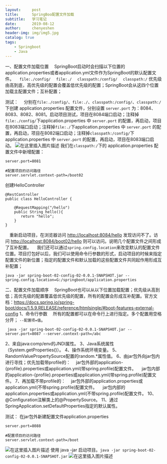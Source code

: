 ```yaml
---
layout:     post
title:      SpringBoo配置文件加载
subtitle:   学习笔记
date:       2019-08-12
author:     chenyeshen
header-img: img/img5.jpg
catalog: true
tags:
    - Springboot
    - Java
---
```


一、配置文件加载位置
 SpringBoot启动时会扫描以下位置的application.properties或者application.yml文件作为SpringBoot的默认配置文件。
 `file:./config/`
 `file:./`
 `classpath:/config/`
 `classpath:/`
优先级由高到底，高优先级的配置会覆盖低优先级的配置；SpringBoot会从这四个位置加载主配置文件；互补配置；

测试：
 分别在`file:./config/`、`file:./`、`classpath:/config/`、`classpath:/`下创建 application.properties 配置文件，分别设置 `server.port` 为：8084、8083、8082、8081。启动项目测试，项目在8084端口启动；注释掉`file:./config/`下application.properties 中 `server.port` 的配置，再启动，项目在8083端口启动；注释掉`file:./`下application.properties 中 `server.port` 的配置，再启动，项目在8082端口启动；注释掉`classpath:/config/`下application.properties 中 `server.port` 的配置，再启动，项目在8083端口启动。
![在这里插入图片描述](https://img-blog.csdnimg.cn/20190608195338936.png?x-oss-process=image/watermark,type_ZmFuZ3poZW5naGVpdGk,shadow_10,text_aHR0cHM6Ly9ibG9nLmNzZG4ubmV0L2xpemhpcWlhbmcxMjE3,size_16,color_FFFFFF,t_70)
我们在`classpath:/`下的 application.properties 配置文件中新增配置：

```
server.port=8081

#配置项目的访问路径
server.servlet.context-path=/boot02

```

创建HelloController

```
@RestController
public class HelloController {

    @RequestMapping("/hello")
    public String hello(){
       return "hello";
    }
}

```

 重新启动项目，在浏览器访问 <http://localhost:8084/hello> 发现访问不了。访问 <http://localhost:8084/boot02/hello> 则可以访问。说明几个配置文件之间形成了互补配置。
 我们还可以通过`spring.config.location`来改变默认的配置文件位置。项目打包好以后，我们可以使用命令行参数的形式，启动项目的时候来指定配置文件的新位置；指定的配置文件和默认加载的这些配置文件共同起作用形成互补配置；

```
java -jar spring-boot-02-config-02-0.0.1-SNAPSHOT.jar --spring.config.location=G:/springboot/application.properties

```

二、配置文件加载顺序
 SpringBoot也可以从以下位置加载配置；优先级从高到低；高优先级的配置覆盖低优先级的配置，所有的配置会形成互补配置。官方文档：<https://docs.spring.io/spring-boot/docs/1.5.9.RELEASE/reference/htmlsingle/#boot-features-external-config>
1、命令行参数
 所有的配置都可以在命令行上进行指定。多个配置用空格分开； `--配置项=值`。

```
 java -jar spring-boot-02-config-02-0.0.1-SNAPSHOT.jar --server.port=8087 --server.context-path=/abc 

```

2、来自java:comp/env的JNDI属性。
3、Java系统属性（System.getProperties()）。
4、操作系统环境变量。
5、RandomValuePropertySource配置的random.*属性值。
6、由jar包外向jar包内进行寻找；优先加载带profile的：
 jar包外部的application-{profile}.properties或application.yml(带spring.profile)配置文件。
 jar包内部的application-{profile}.properties或application.yml(带spring.profile)配置文件。
7、再加载不带profile的：
 jar包外部的application.properties或application.yml(不带spring.profile)配置文件。
 jar包内部的application.properties或application.yml(不带spring.profile)配置文件。
10、@Configuration注解类上的@PropertySource。
11、通过SpringApplication.setDefaultProperties指定的默认属性。

测试：
在jar包外新建配置文件application.properties

```
server.port=8088

#配置项目的访问路径
server.servlet.context-path=/boot

```

![在这里插入图片描述](https://img-blog.csdnimg.cn/20190608202816893.png)
使用 java -jar 启动项目。`java -jar spring-boot-02-config-02-0.0.1-SNAPSHOT.jar`
![在这里插入图片描述](https://img-blog.csdnimg.cn/20190608203202931.png?x-oss-process=image/watermark,type_ZmFuZ3poZW5naGVpdGk,shadow_10,text_aHR0cHM6Ly9ibG9nLmNzZG4ubmV0L2xpemhpcWlhbmcxMjE3,size_16,color_FFFFFF,t_70)